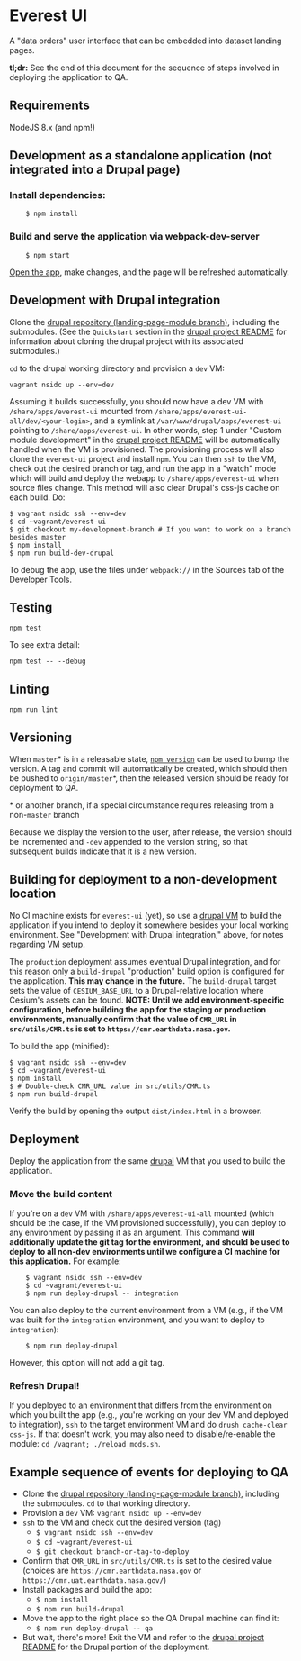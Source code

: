 # Everest UI

A "data orders" user interface that can be embedded into dataset landing pages.

**tl;dr:** See the end of this document for the sequence of steps involved in
deploying the application to QA.

## Requirements

NodeJS 8.x (and npm!)

## Development as a standalone application (not integrated into a Drupal page)

### Install dependencies:

        $ npm install

### Build and serve the application via webpack-dev-server

        $ npm start

[Open the app](http://localhost:8080/), make changes, and the page will be refreshed automatically.

## Development with Drupal integration

Clone the [drupal repository (landing-page-module branch)](https://bitbucket.org/nsidc/drupal/src/landing-page-module/),
including the submodules.
(See the `Quickstart` section in the [drupal project README](https://bitbucket.org/nsidc/drupal/src/landing-page-module/README.md)
for information about cloning the drupal project with its associated submodules.)

`cd` to the drupal working directory and provision a `dev` VM:

    vagrant nsidc up --env=dev

Assuming it builds successfully, you should now have a dev VM with
`/share/apps/everest-ui` mounted from `/share/apps/everest-ui-all/dev/<your-login>`,
and a symlink at `/var/www/drupal/apps/everest-ui` pointing to `/share/apps/everest-ui`.
In other words, step 1 under "Custom module development" in the 
[drupal project README](https://bitbucket.org/nsidc/drupal/src/landing-page-module/README.md) 
will be automatically handled when the VM is provisioned. The provisioning
process will also clone the `everest-ui` project and install `npm`. You can then
`ssh` to the VM, check out the desired branch or tag, and run the app in a
"watch" mode which will build and deploy the webapp to `/share/apps/everest-ui` when
source files change. This method will also clear Drupal's css-js cache on each build.
Do:

    $ vagrant nsidc ssh --env=dev
    $ cd ~vagrant/everest-ui
    $ git checkout my-development-branch # If you want to work on a branch besides master
    $ npm install
    $ npm run build-dev-drupal

To debug the app, use the files under `webpack://` in the Sources tab of the Developer Tools.

## Testing

    npm test

To see extra detail:

    npm test -- --debug

## Linting

    npm run lint

## Versioning

When `master`\* is in a releasable state, [`npm
version`](https://docs.npmjs.com/cli/version) can be used to bump the version. A
tag and commit will automatically be created, which should then be pushed to
`origin/master`\*, then the released version should be ready for deployment to
QA.

\* or another branch, if a special circumstance requires releasing from a
non-`master` branch

Because we display the version to the user, after release, the version should be
incremented and `-dev` appended to the version string, so that subsequent builds
indicate that it is a new version.

## Building for deployment to a non-development location

No CI machine exists for `everest-ui` (yet), so use a
[drupal VM](https://bitbucket.org/nsidc/drupal/src/landing-page-module/) to
build the application if you intend to deploy it somewhere besides your local
working environment.  See "Development with Drupal integration," above, for
notes regarding VM setup.

The `production` deployment assumes eventual Drupal integration, and for this
reason only a `build-drupal` "production" build option is configured for the
application.  **This may change in the future.** The `build-drupal` target sets
the value of `CESIUM_BASE_URL` to a Drupal-relative location where Cesium's
assets can be found.  **NOTE: Until we add environment-specific configuration,
before building the app for the staging or production environments, manually confirm that
the value of `CMR_URL` in `src/utils/CMR.ts` is set to `https://cmr.earthdata.nasa.gov`.**

To build the app (minified):

    $ vagrant nsidc ssh --env=dev
    $ cd ~vagrant/everest-ui
    $ npm install
    $ # Double-check CMR_URL value in src/utils/CMR.ts
    $ npm run build-drupal

Verify the build by opening the output `dist/index.html` in a browser.

## Deployment

Deploy the application from the same [drupal](https://bitbucket.org/nsidc/drupal/src/landing-page-module/)
VM that you used to build the application.

### Move the build content

If you're on a `dev` VM with `/share/apps/everest-ui-all` mounted (which should
be the case, if the VM provisioned successfully), you can deploy to any
environment by passing it as an argument. This command **will additionally
update the git tag for the environment, and should be used to deploy to all
non-dev environments until we configure a CI machine for this application.** For
example:

        $ vagrant nsidc ssh --env=dev
        $ cd ~vagrant/everest-ui
        $ npm run deploy-drupal -- integration

You can also deploy to the current environment from a VM (e.g., if the VM was
built for the `integration` environment, and you want to deploy to `integration`):

        $ npm run deploy-drupal

However, this option will not add a git tag.

### Refresh Drupal!

If you deployed to an environment that differs from the environment on which you
built the app (e.g., you're working on your dev VM and deployed to integration),
`ssh` to the target environment VM and do `drush cache-clear css-js`. If that
doesn't work, you may also need to disable/re-enable the module: `cd /vagrant; ./reload_mods.sh`.

## Example sequence of events for deploying to QA

  * Clone the [drupal repository (landing-page-module branch)](https://bitbucket.org/nsidc/drupal/src/landing-page-module/),
  including the submodules. `cd` to that working directory.
  * Provision a `dev` VM: `vagrant nsidc up --env=dev`
  * `ssh` to the VM and check out the desired version (tag)
      * `$ vagrant nsidc ssh --env=dev`
      * `$ cd ~vagrant/everest-ui`
      * `$ git checkout branch-or-tag-to-deploy`
  * Confirm that `CMR_URL` in `src/utils/CMR.ts` is set to
    the desired value (choices are `https://cmr.earthdata.nasa.gov` or `https://cmr.uat.earthdata.nasa.gov/`)
  * Install packages and build the app:
      *  `$ npm install`
      *  `$ npm run build-drupal`
  * Move the app to the right place so the QA Drupal machine can find it:
      *  `$ npm run deploy-drupal -- qa`
  * But wait, there's more! Exit the VM and refer to the
    [drupal project README](https://bitbucket.org/nsidc/drupal/src/landing-page-module/README.md) 
    for the Drupal portion of the deployment.
